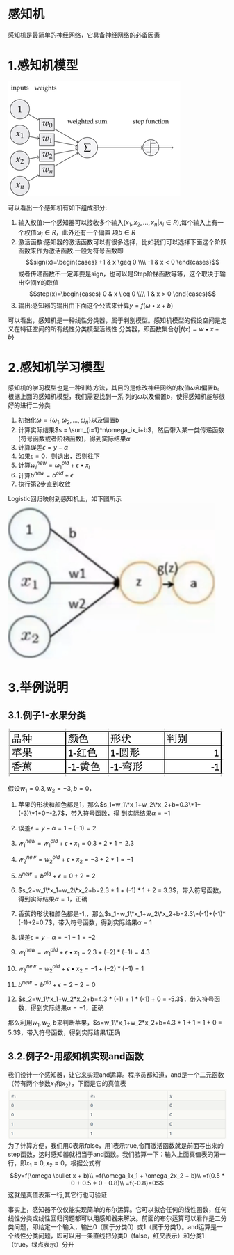 感知机
===
感知机是最简单的神经网络，它具备神经网络的必备因素

# 1.感知机模型
![images](images/05.png)

可以看出一个感知机有如下组成部分:
1. 输入权值:一个感知器可以接收多个输入$(x_1,x_2,...,x_n | x_i \in R)$,每个输入上有一个权值$\omega_i \in R$，此外还有一个偏置
项$b \in R$
2. 激活函数:感知器的激活函数可以有很多选择，比如我们可以选择下面这个阶跃函数来作为激活函数.一般为符号函数即
$$sign(x)=\begin{cases}
+1 & x \geq 0 \\\\
-1 & x < 0
\end{cases}$$
或者传递函数不一定非要是sign，也可以是Step阶梯函数等等，这个取决于输出空间Y的取值
$$step(x)=\begin{cases}
0 & x \leq 0 \\\\
1 & x > 0
\end{cases}$$
3. 输出:感知器的输出由下面这个公式来计算$y=f(\omega \bullet x + b)$

可以看出，感知机是一种线性分类器，属于判别模型。感知机模型的假设空间是定义在特征空间的所有线性分类模型活线性
分类器，即函数集合$\{f|f(x)=w \bullet x + b\}$

# 2.感知机学习模型
感知机的学习模型也是一种训练方法，其目的是修改神经网络的权值$\omega$和偏置b。根据上面的感知机模型，我们需要找到一系
列的$\omega$以及偏置b，使得感知机能够很好的进行二分类

1. 初始化$\omega=\{\omega_1,\omega_2,...,\omega_n\}$以及偏置b
2. 计算实际结果$s = \sum_{i=1}^n\omega_ix_i+b$，然后带入某一类传递函数(符号函数或者阶梯函数)，得到实际结果$\alpha$
3. 计算误差$\epsilon=y-\alpha$
4. 如果$\epsilon=0$，则退出，否则往下
5. 计算$w_i^{new}=\omega_1^{old}+\epsilon \bullet x_i$
6. 计算$b^{new}=b^{old}+\epsilon$
7. 执行第2步直到收敛

Logistic回归映射到感知机上，如下图所示<br/>
![images](images/06.png)

# 3.举例说明
## 3.1.例子1-水果分类
![images](images/07.png)

假设$w_1=0.3, w_2=-3, b=0$，
1. 苹果的形状和颜色都是1，那么$s_1=w_1\*x_1+w_2\*x_2+b=0.3\*1+(-3)\*1+0=-2.7$，带入符号函数，得
到实际结果$\alpha=-1$
2. 误差$\epsilon=y-\alpha=1-(-1)=2$
3. $w_1^{new}=w_1^{old}+\epsilon \bullet x_1=0.3 + 2 * 1 = 2.3$
4. $w_2^{new}=w_2^{old}+\epsilon \bullet x_2=-3 + 2 * 1 = -1$
5. $b^{new}=b^{old}+\epsilon=0+2=2$
6. $s_2=w_1\*x_1+w_2\*x_2+b=2.3 * 1 + (-1) * 1 + 2 = 3.3$，带入符号函数，得到实际结果$\alpha=1$，正确

7. 香蕉的形状和颜色都是-1,，那么$s_1=w_1\*x_1+w_2\*x_2+b=2.3\*(-1)+(-1)*(-1)+2=0.7$，带入符号函数，得到实际结果$\alpha=1$
8. 误差$\epsilon=y-\alpha=-1-1=-2$
9. $w_1^{new}=w_1^{old}+\epsilon \bullet x_1=2.3 + (-2) * (-1) = 4.3$
10. $w_2^{new}=w_2^{old}+\epsilon \bullet x_2=-1 + (-2) * (-1) = 1$
11. $b^{new}=b^{old}+\epsilon=2-2=0$
12. $s_2=w_1\*x_1+w_2*x_2+b=4.3 * (-1) + 1 * (-1) + 0 = -5.3$，带入符号函数，得到实际结果$\alpha=-1$，正确

那么利用$w_1,w_2,b$来判断苹果，$s=w_1\*x_1+w_2*x_2+b=4.3 * 1 + 1 * 1 + 0 = 5.3$，带入符号函数，得到实际结果1正确

## 3.2.例子2-用感知机实现and函数
我们设计一个感知器，让它来实现and运算。程序员都知道，and是一个二元函数（带有两个参数$x_1$和$x_2$），下面是它的真值表</br>
![images](images/08.png)<br/>
为了计算方便，我们用0表示false，用1表示true,令而激活函数就是前面写出来的step函数，这时感知器就相当于and函数。我们验算一下：输入上面真值表的第一行，即$x_1=0,x_2=0$，根据公式有$$y=f(\omega \bullet x + b)\\
=f(\omega_1x_1 + \omega_2x_2 + b)\\
=f(0.5 * 0 + 0.5 * 0 - 0.8)\\
=f(-0.8)=0$$这就是真值表第一行,其它行也可验证

事实上，感知器不仅仅能实现简单的布尔运算。它可以拟合任何的线性函数，任何线性分类或线性回归问题都可以用感知器来解决。前面的布尔运算可以看作是二分类问题，即给定一个输入，输出0（属于分类0）或1（属于分类1）。and运算是一个线性分类问题，即可以用一条直线把分类0（false，红叉表示）和分类1（true，绿点表示）分开
